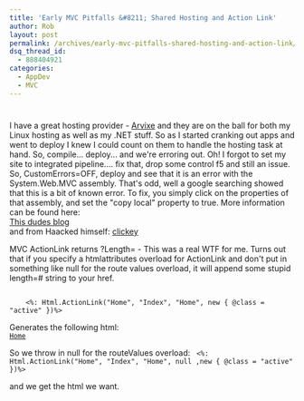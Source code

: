 ```yaml
---
title: 'Early MVC Pitfalls &#8211; Shared Hosting and Action Link'
author: Rob
layout: post
permalink: /archives/early-mvc-pitfalls-shared-hosting-and-action-link/
dsq_thread_id:
  - 888404921
categories:
  - AppDev
  - MVC
---
```

# 

I have a great hosting provider - [Arvixe][1] and they are on the ball for both my Linux hosting as well as my .NET stuff. So as I started cranking out apps and went to deploy I knew I could count on them to handle the hosting task at hand. So, compile... deploy... and we're erroring out. Oh! I forgot to set my site to integrated pipeline.... fix that, drop some control f5 and still an issue. So, CustomErrors=OFF, deploy and see that it is an error with the System.Web.MVC assembly. That's odd, well a google searching showed that this is a bit of known error. To fix, you simply click on the properties of that assembly, and set the "copy local" property to true. More information can be found here:  
[This dudes blog][2]  
and from Haacked himself: [clickey][3]

 [1]: http://www.arvixe.com/
 [2]: http://www.britishdeveloper.co.uk/2010/05/mvc2-deploy-could-not-load-file-or.html
 [3]: http://haacked.com/archive/2008/11/03/bin-deploy-aspnetmvc.aspx

MVC ActionLink returns ?Length= - This was a real WTF for me. Turns out that if you specify a htmlattributes overload for ActionLink and don't put in something like null for the route values overload, it will append some stupid length=# string to your href.

<code>
	<%: Html.ActionLink("Home", "Index", "Home", new { @class = "active" })%>
</code>

Generates the following html: 
<code>
	<a class="active" href="/?Length=4">Home</a>
</code>

So we throw in null for the routeValues overload:
<code>
	<%: Html.ActionLink("Home", "Index", "Home", null ,new { @class = "active" })%>
</code> 

and we get the html we want.